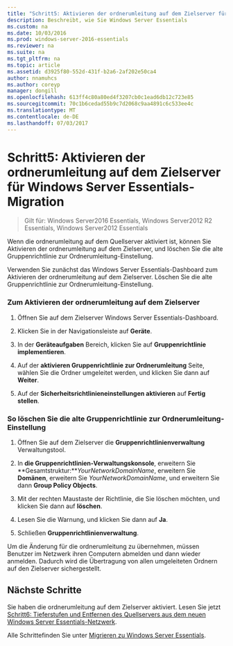 ```yaml
---
title: "Schritt5: Aktivieren der ordnerumleitung auf dem Zielserver für Windows Server Essentials-Migration"
description: Beschreibt, wie Sie Windows Server Essentials
ms.custom: na
ms.date: 10/03/2016
ms.prod: windows-server-2016-essentials
ms.reviewer: na
ms.suite: na
ms.tgt_pltfrm: na
ms.topic: article
ms.assetid: d3925f80-552d-431f-b2a6-2af202e50ca4
author: nnamuhcs
ms.author: coreyp
manager: dongill
ms.openlocfilehash: 613ff4c80a80ed4f3207cb0c1ead6db12c723e85
ms.sourcegitcommit: 70c1b6cedad55b9c7d2068c9aa4891c6c533ee4c
ms.translationtype: MT
ms.contentlocale: de-DE
ms.lasthandoff: 07/03/2017
---
```

# <a name="step-5-enable-folder-redirection-on-the-destination-server-for-windows-server-essentials-migration"></a>Schritt5: Aktivieren der ordnerumleitung auf dem Zielserver für Windows Server Essentials-Migration

>Gilt für: Windows Server2016 Essentials, Windows Server2012 R2 Essentials, Windows Server2012 Essentials

Wenn die ordnerumleitung auf dem Quellserver aktiviert ist, können Sie Aktivieren der ordnerumleitung auf dem Zielserver, und löschen Sie die alte Gruppenrichtlinie zur Ordnerumleitung-Einstellung.  
  
 Verwenden Sie zunächst das Windows Server Essentials-Dashboard zum Aktivieren der ordnerumleitung auf dem Zielserver. Löschen Sie die alte Gruppenrichtlinie zur Ordnerumleitung-Einstellung.  
  
### <a name="to-enable-folder-redirection-on-the-destination-server"></a>Zum Aktivieren der ordnerumleitung auf dem Zielserver  
  
1.  Öffnen Sie auf dem Zielserver Windows Server Essentials-Dashboard.  
  
2.  Klicken Sie in der Navigationsleiste auf **Geräte**.  
  
3.  In der **Geräteaufgaben** Bereich, klicken Sie auf **Gruppenrichtlinie implementieren**.  
  
4.  Auf der **aktivieren Gruppenrichtlinie zur Ordnerumleitung** Seite, wählen Sie die Ordner umgeleitet werden, und klicken Sie dann auf **Weiter**.  
  
5.  Auf der **Sicherheitsrichtlinieneinstellungen aktivieren** auf **Fertig stellen**.  
  
### <a name="to-delete-the-old-folder-redirection-group-policy-setting"></a>So löschen Sie die alte Gruppenrichtlinie zur Ordnerumleitung-Einstellung  
  
1.  Öffnen Sie auf dem Zielserver die **Gruppenrichtlinienverwaltung** Verwaltungstool.  
  
2.  In **die Gruppenrichtlinien-Verwaltungskonsole**, erweitern Sie **Gesamtstruktur:***YourNetworkDomainName*, erweitern Sie **Domänen**, erweitern Sie *YourNetworkDomainName*, und erweitern Sie dann **Group Policy Objects**.  
  
3.  Mit der rechten Maustaste der Richtlinie, die Sie löschen möchten, und klicken Sie dann auf **löschen**.  
  
4.  Lesen Sie die Warnung, und klicken Sie dann auf **Ja**.  
  
5.  Schließen **Gruppenrichtlinienverwaltung**.  
  
 Um die Änderung für die ordnerumleitung zu übernehmen, müssen Benutzer im Netzwerk ihren Computern abmelden und dann wieder anmelden. Dadurch wird die Übertragung von allen umgeleiteten Ordnern auf den Zielserver sichergestellt.  
  
## <a name="next-steps"></a>Nächste Schritte  
 Sie haben die ordnerumleitung auf dem Zielserver aktiviert. Lesen Sie jetzt [Schritt6: Tieferstufen und Entfernen des Quellservers aus dem neuen Windows Server Essentials-Netzwerk](Step-6--Demote-and-remove-the-Source-Server-from-the-new-Windows-Server-Essentials-network.md).  
  

Alle Schrittefinden Sie unter [Migrieren zu Windows Server Essentials](Migrate-from-Previous-Versions-to-Windows-Server-Essentials-or-Windows-Server-Essentials-Experience.md).

